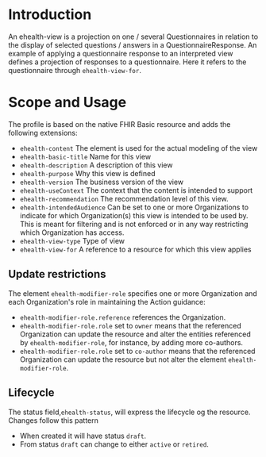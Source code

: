 # Introduction
An ehealth-view is a projection on one / several Questionnaires in relation to the display of selected questions / answers in a QuestionnaireResponse. An example of applying a questionnaire response to an interpreted view defines a projection of responses to a questionnaire. Here it refers to the questionnaire through `ehealth-view-for`.

# Scope and Usage
The profile is based on the native FHIR Basic resource and adds the following extensions:
* `ehealth-content` The element is used for the actual modeling of the view
* `ehealth-basic-title` Name for this view
* `ehealth-description` A description of this view
* `ehealth-purpose` Why this view is defined
* `ehealth-version` The business version of the view
* `ehealth-useContext` The context that the content is intended to support
* `ehealth-recommendation` The recommendation level of this view.
* `ehealth-intendedAudience` Can be set to one or more Organizations to indicate for which Organization(s) this view is intended to be used by. This is meant for filtering and is not enforced or in any way restricting which Organization has access.
* `ehealth-view-type` Type of view 
* `ehealth-view-for` A reference to a resource for which this view applies

## Update restrictions
The element `ehealth-modifier-role` specifies one or more Organization and each Organization's role in maintaining
the Action guidance:

* `ehealth-modifier-role.reference` references the Organization.
* `ehealth-modifier-role.role` set to `owner` means that the referenced Organization can update the resource
  and alter the entities referenced by `ehealth-modifier-role`, for instance, by adding more co-authors.
* `ehealth-modifier-role.role` set to `co-author` means that the referenced Organization can update the resource
  but not alter the element `ehealth-modifier-role`.

## Lifecycle
The status field,`ehealth-status`, will express the lifecycle og the resource. Changes follow this pattern
- When created it will have status `draft`.
- From status `draft` can change to either `active` or `retired`.
 